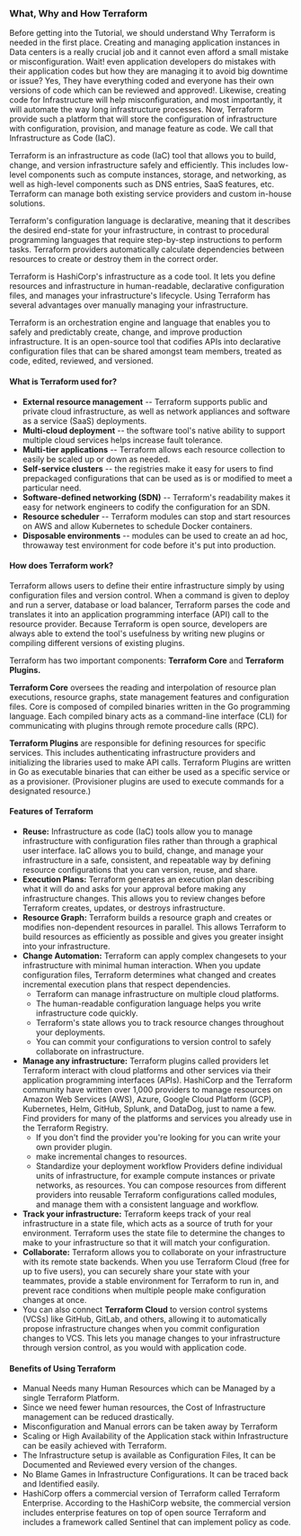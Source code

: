 
### What, Why and How Terraform

Before getting into the Tutorial, we should understand Why Terraform is needed in the first place. Creating and managing application instances in Data centers is a really crucial job and it cannot even afford a small mistake or misconfiguration. Wait! even application developers do mistakes with their application codes but how they are managing it to avoid big downtime or issue? Yes, They have everything coded and everyone has their own versions of code which can be reviewed and approved!. Likewise, creating code for Infrastructure will help misconfiguration, and most importantly, it will automate the way long infrastructure processes. Now, Terraform provide such a platform that will store the configuration of infrastructure with configuration, provision, and manage feature as code. We call that Infrastructure as Code (IaC).

Terraform is an infrastructure as code (IaC) tool that allows you to build, change, and version infrastructure safely and efficiently. This includes low-level components such as compute instances, storage, and networking, as well as high-level components such as DNS entries, SaaS features, etc. Terraform can manage both existing service providers and custom in-house solutions.

Terraform's configuration language is declarative, meaning that it describes the desired end-state for your infrastructure, in contrast to procedural programming languages that require step-by-step instructions to perform tasks. Terraform providers automatically calculate dependencies between resources to create or destroy them in the correct order.

Terraform is HashiCorp's infrastructure as a code tool. It lets you define resources and infrastructure in human-readable, declarative configuration files, and manages your infrastructure's lifecycle. Using Terraform has several advantages over manually managing your infrastructure.

Terraform is an orchestration engine and language that enables you to safely and predictably create, change, and improve production infrastructure. It is an open-source tool that codifies APIs into declarative configuration files that can be shared amongst team members, treated as code, edited, reviewed, and versioned.

#### What is Terraform used for?

* **External resource management** -- Terraform supports public and private cloud infrastructure, as well as network appliances and software as a service (SaaS) deployments.
* **Multi-cloud deployment** -- the software tool's native ability to support multiple cloud services helps increase fault tolerance.
* **Multi-tier applications** -- Terraform allows each resource collection to easily be scaled up or down as needed.
* **Self-service clusters** -- the registries make it easy for users to find prepackaged configurations that can be used as is or modified to meet a particular need.
* **Software-defined networking (SDN)** -- Terraform's readability makes it easy for network engineers to codify the configuration for an SDN.
* **Resource scheduler** -- Terraform modules can stop and start resources on AWS and allow Kubernetes to schedule Docker containers.
* **Disposable environments** -- modules can be used to create an ad hoc, throwaway test environment for code before it's put into production.


#### How does Terraform work?

Terraform allows users to define their entire infrastructure simply by using configuration files and version control. When a command is given to deploy and run a server, database or load balancer, Terraform parses the code and translates it into an application programming interface (API) call to the resource provider. Because Terraform is open source, developers are always able to extend the tool's usefulness by writing new plugins or compiling different versions of existing plugins.

Terraform has two important components: **Terraform Core** and **Terraform Plugins.**

**Terraform Core** oversees the reading and interpolation of resource plan executions, resource graphs, state management features and configuration files. Core is composed of compiled binaries written in the Go programming language. Each compiled binary acts as a command-line interface (CLI) for communicating with plugins through remote procedure calls (RPC).

**Terraform Plugins** are responsible for defining resources for specific services. This includes authenticating infrastructure providers and initializing the libraries used to make API calls. Terraform Plugins are written in Go as executable binaries that can either be used as a specific service or as a provisioner. (Provisioner plugins are used to execute commands for a designated resource.)

#### Features of Terraform
* **Reuse:** Infrastructure as code (IaC) tools allow you to manage infrastructure with configuration files rather than through a graphical user interface. IaC allows you to build, change, and manage your infrastructure in a safe, consistent, and repeatable way by defining resource configurations that you can version, reuse, and share.
* **Execution Plans:** Terraform generates an execution plan describing what it will do and asks for your approval before making any infrastructure changes. This allows you to review changes before Terraform creates, updates, or destroys infrastructure.
* **Resource Graph:** Terraform builds a resource graph and creates or modifies non-dependent resources in parallel. This allows Terraform to build resources as efficiently as possible and gives you greater insight into your infrastructure.
* **Change Automation:** Terraform can apply complex changesets to your infrastructure with minimal human interaction. When you update configuration files, Terraform determines what changed and creates incremental execution plans that respect dependencies.
	* Terraform can manage infrastructure on multiple cloud platforms.
	* The human-readable configuration language helps you write infrastructure code quickly.
	* Terraform's state allows you to track resource changes throughout your deployments.
	* You can commit your configurations to version control to safely collaborate on infrastructure.
* **Manage any infrastructure:** Terraform plugins called providers let Terraform interact with cloud platforms and other services via their application programming interfaces (APIs). HashiCorp and the Terraform community have written over 1,000 providers to manage resources on Amazon Web Services (AWS), Azure, Google Cloud Platform (GCP), Kubernetes, Helm, GitHub, Splunk, and DataDog, just to name a few. Find providers for many of the platforms and services you already use in the Terraform Registry.
	* If you don't find the provider you're looking for you can write your own provider plugin.
	* make incremental changes to resources.
	* Standardize your deployment workflow Providers define individual units of infrastructure, for example compute instances or private networks, as resources. You can compose resources from different providers into reusable Terraform configurations called modules, and manage them with a consistent language and workflow.
* **Track your infrastructure:** Terraform keeps track of your real infrastructure in a state file, which acts as a source of truth for your environment. Terraform uses the state file to determine the changes to make to your infrastructure so that it will match your configuration.
* **Collaborate:** Terraform allows you to collaborate on your infrastructure with its remote state backends. When you use Terraform Cloud (free for up to five users), you can securely share your state with your teammates, provide a stable environment for Terraform to run in, and prevent race conditions when multiple people make configuration changes at once.
* You can also connect **Terraform Cloud** to version control systems (VCSs) like GitHub, GitLab, and others, allowing it to automatically propose infrastructure changes when you commit configuration changes to VCS. This lets you manage changes to your infrastructure through version control, as you would with application code.

#### Benefits of Using Terraform
* Manual Needs many Human Resources which can be Managed by a single Terraform Platform.
* Since we need fewer human resources, the Cost of Infrastructure management can be reduced drastically.
* Misconfiguration and Manual errors can be taken away by Terraform
* Scaling or High Availability of the Application stack within Infrastructure can be easily achieved with Terraform.
* The Infrastructure setup is available as Configuration Files, It can be Documented and Reviewed every version of the changes.
* No Blame Games in Infrastructure Configurations. It can be traced back and Identified easily.
* HashiCorp offers a commercial version of Terraform called Terraform Enterprise. According to the HashiCorp website, the commercial version includes enterprise features on top of open source Terraform and includes a framework called Sentinel that can implement policy as code.


